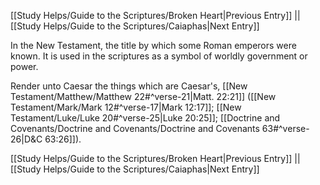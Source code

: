 [[Study Helps/Guide to the Scriptures/Broken Heart|Previous Entry]]  ||  [[Study Helps/Guide to the Scriptures/Caiaphas|Next Entry]]

 In the New Testament, the title by which some Roman emperors were known. It is used in the scriptures as a symbol of worldly government or power.

 Render unto Caesar the things which are Caesar's, [[New Testament/Matthew/Matthew 22#^verse-21|Matt. 22:21]] ([[New Testament/Mark/Mark 12#^verse-17|Mark 12:17]]; [[New Testament/Luke/Luke 20#^verse-25|Luke 20:25]]; [[Doctrine and Covenants/Doctrine and Covenants/Doctrine and Covenants 63#^verse-26|D&C 63:26]]).

[[Study Helps/Guide to the Scriptures/Broken Heart|Previous Entry]]  ||  [[Study Helps/Guide to the Scriptures/Caiaphas|Next Entry]]